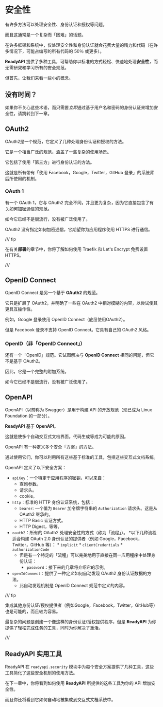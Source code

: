 # 安全性

有许多方法可以处理安全性、身份认证和授权等问题。

而且这通常是一个复杂而「困难」的话题。

在许多框架和系统中，仅处理安全性和身份认证就会花费大量的精力和代码（在许多情况下，可能占编写的所有代码的 50％ 或更多）。

**ReadyAPI** 提供了多种工具，可帮助你以标准的方式轻松、快速地处理**安全性**，而无需研究和学习所有的安全规范。

但首先，让我们来看一些小的概念。

## 没有时间？

如果你不关心这些术语，而只需要*立即*通过基于用户名和密码的身份认证来增加安全性，请跳转到下一章。

## OAuth2

OAuth2是一个规范，它定义了几种处理身份认证和授权的方法。

它是一个相当广泛的规范，涵盖了一些复杂的使用场景。

它包括了使用「第三方」进行身份认证的方法。

这就是所有带有「使用 Facebook，Google，Twitter，GitHub 登录」的系统背后所使用的机制。

### OAuth 1

有一个 OAuth 1，它与 OAuth2 完全不同，并且更为复杂，因为它直接包含了有关如何加密通信的规范。

如今它已经不是很流行，没有被广泛使用了。

OAuth2 没有指定如何加密通信，它期望你为应用程序使用 HTTPS 进行通信。

/// tip

在有关**部署**的章节中，你将了解如何使用 Traefik 和 Let's Encrypt 免费设置 HTTPS。

///

## OpenID Connect

OpenID Connect 是另一个基于 **OAuth2** 的规范。

它只是扩展了 OAuth2，并明确了一些在 OAuth2 中相对模糊的内容，以尝试使其更具互操作性。

例如，Google 登录使用 OpenID Connect（底层使用OAuth2）。

但是 Facebook 登录不支持 OpenID Connect。它具有自己的 OAuth2 风格。

### OpenID（非「OpenID Connect」）

还有一个「OpenID」规范。它试图解决与 **OpenID Connect** 相同的问题，但它不是基于 OAuth2。

因此，它是一个完整的附加系统。

如今它已经不是很流行，没有被广泛使用了。

## OpenAPI

OpenAPI（以前称为 Swagger）是用于构建 API 的开放规范（现已成为 Linux Foundation 的一部分）。

**ReadyAPI** 基于 **OpenAPI**。

这就是使多个自动交互式文档界面，代码生成等成为可能的原因。

OpenAPI 有一种定义多个安全「方案」的方法。

通过使用它们，你可以利用所有这些基于标准的工具，包括这些交互式文档系统。

OpenAPI 定义了以下安全方案：

* `apiKey`：一个特定于应用程序的密钥，可以来自：
    * 查询参数。
    * 请求头。
    * cookie。
* `http`：标准的 HTTP 身份认证系统，包括：
    * `bearer`: 一个值为 `Bearer` 加令牌字符串的 `Authorization` 请求头。这是从 OAuth2 继承的。
    * HTTP Basic 认证方式。
    * HTTP Digest，等等。
* `oauth2`：所有的 OAuth2 处理安全性的方式（称为「流程」）。
    *以下几种流程适合构建 OAuth 2.0 身份认证的提供者（例如 Google，Facebook，Twitter，GitHub 等）：
        * `implicit`
        * `clientCredentials`
        * `authorizationCode`
    * 但是有一个特定的「流程」可以完美地用于直接在同一应用程序中处理身份认证：
        * `password`：接下来的几章将介绍它的示例。
* `openIdConnect`：提供了一种定义如何自动发现 OAuth2 身份认证数据的方法。
    * 此自动发现机制是 OpenID Connect 规范中定义的内容。


/// tip

集成其他身份认证/授权提供者（例如Google，Facebook，Twitter，GitHub等）也是可能的，而且较为容易。

最复杂的问题是创建一个像这样的身份认证/授权提供程序，但是 **ReadyAPI** 为你提供了轻松完成任务的工具，同时为你解决了重活。

///

## **ReadyAPI** 实用工具

ReadyAPI 在 `readyapi.security` 模块中为每个安全方案提供了几种工具，这些工具简化了这些安全机制的使用方法。

在下一章中，你将看到如何使用 **ReadyAPI** 所提供的这些工具为你的 API 增加安全性。

而且你还将看到它如何自动地被集成到交互式文档系统中。
